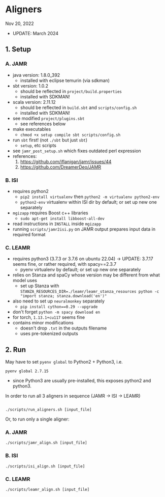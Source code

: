 # Aligners 
Nov 20, 2022
* UPDATE: March 2024

## 1. Setup

### A. JAMR
* java version: 1.8.0_392
  * installed with eclipse temurin (via sdkman)
* sbt version: 1.0.2
  * should be reflected in `project/build.properties`
  * installed with SDKMAN!
* scala version: 2.11.12
  * should be reflected in `build.sbt` and `scripts/config.sh`
  * installed with SDKMAN!
* see modified `project/plugins.sbt`
  * see references below
* make executables
  * `chmod +x setup compile sbt scripts/config.sh`
* run `sbt` first! (not `./sbt` but just `sbt`)
  * `setup`, etc scripts
* see `jamr_post_setup.sh` which fixes outdated perl expression
* references:
  1. https://github.com/jflanigan/jamr/issues/44
  2. https://github.com/DreamerDeo/JAMR

### B. ISI
* requires python2
  *  `pip2 install virtualenv` then `python2 -m virtualenv python2-env`
  * `python2-env` virtualenv within ISI dir by default; or set up new one separately
* `mgizapp` requires Boost c++ libraries
  * `sudo apt-get install libboost-all-dev`
* read instructions in `INSTALL` inside `mgizapp`
* running `scripts/jamr2isi.py` on JAMR output prepares input data in required format

### C. LEAMR
* requires python3 (3.7.3 or 3.7.6 on ubuntu 22.04) -> UPDATE: 3.7.17 seems fine, or rather required, with spacy==2.3.7
  * pyenv virtualenv by default; or set up new one separately
* relies on Stanza and spaCy whose version may be different from what model uses
  * set up Stanza with `STANZA_RESOURCES_DIR=./leamr/leamr_stanza_resources python -c "import stanza; stanza.download('en')"`
* also need to set up `neuralmonkey` separately
  * `pip install cython==0.29 --upgrade`
* don't forget `python -m spacy download en`
* for torch, `1.13.1+cu117` seems fine
* contains minor modifications
  * doesn't drop `.txt` in the outputs filename
  * uses pre-tokenized outputs

## 2. Run

May have to set `pyenv global` to Python2 + Python3, i.e.
```shell
pyenv global 2.7.15
```
* since Python3 are usually pre-installed, this exposes python2 and python3.

In order to run all 3 aligners in sequence (JAMR -> ISI -> LEAMR)
```shell

./scripts/run_aligners.sh [input_file]

```

Or, to run only a single aligner:
### A. JAMR
```shell
./scripts/jamr_align.sh [input_file]
```
### B. ISI
```shell
./scripts/isi_align.sh [input_file]
```
### C. LEAMR
```shell
./scripts/leamr_align.sh [input_file]
```

